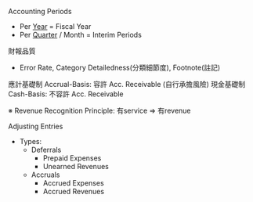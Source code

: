 
Accounting Periods
- Per <u>Year</u>            = Fiscal Year
- Per <u>Quarter</u> / Month = Interim Periods

財報品質
- Error Rate, Category Detailedness(分類細節度), Footnote(註記)

應計基礎制 Accrual-Basis:  容許 Acc. Receivable (自行承擔風險)
現金基礎制 Cash-Basis:   不容許 Acc. Receivable

※ Revenue Recognition Principle: 有service => 有revenue

Adjusting Entries
- Types:
	- Deferrals
		- Prepaid  Expenses
		- Unearned Revenues
	- Accruals
		- Accrued Expenses
		- Accrued Revenues


